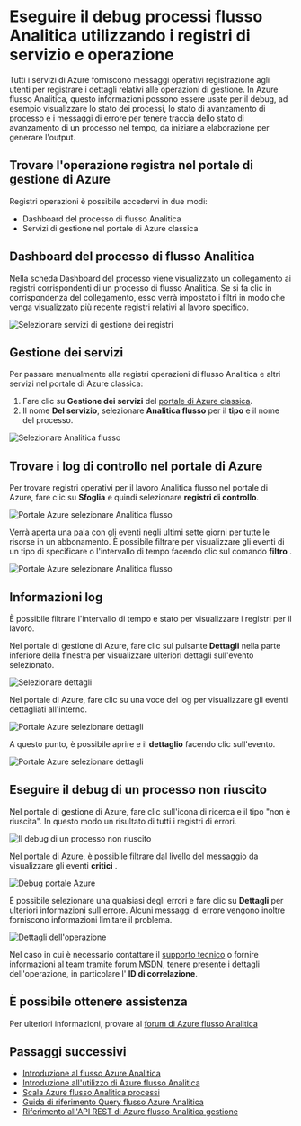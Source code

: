 <properties 
    pageTitle="Il debug mediante un'operazione e servizio registra in flusso Analitica | Microsoft Azure" 
    description="Utilizzare procedure Analitica flusso operazione log" 
    keywords="registri del servizio"
    services="stream-analytics" 
    documentationCenter="" 
    authors="jeffstokes72" 
    manager="jhubbard" 
    editor="cgronlun"/>

<tags 
    ms.service="stream-analytics" 
    ms.devlang="na" 
    ms.topic="article" 
    ms.tgt_pltfrm="na" 
    ms.workload="data-services" 
    ms.date="09/26/2016" 
    ms.author="jeffstok"/>

# <a name="debug-stream-analytics-jobs-using-service-and-operation-logs"></a>Eseguire il debug processi flusso Analitica utilizzando i registri di servizio e operazione

Tutti i servizi di Azure forniscono messaggi operativi registrazione agli utenti per registrare i dettagli relativi alle operazioni di gestione. In Azure flusso Analitica, questo informazioni possono essere usate per il debug, ad esempio visualizzare lo stato dei processi, lo stato di avanzamento di processo e i messaggi di errore per tenere traccia dello stato di avanzamento di un processo nel tempo, da iniziare a elaborazione per generare l'output.

## <a name="find-operation-logs-in-the-azure-management-portal"></a>Trovare l'operazione registra nel portale di gestione di Azure

Registri operazioni è possibile accedervi in due modi:  

- Dashboard del processo di flusso Analitica  
- Servizi di gestione nel portale di Azure classica  

## <a name="dashboard-of-the-stream-analytics-job"></a>Dashboard del processo di flusso Analitica

Nella scheda Dashboard del processo viene visualizzato un collegamento ai registri corrispondenti di un processo di flusso Analitica. Se si fa clic in corrispondenza del collegamento, esso verrà impostato i filtri in modo che venga visualizzato più recente registri relativi al lavoro specifico.

  ![Selezionare servizi di gestione dei registri](./media/stream-analytics-operation-logs/01-stream-analytics-operation-logs.png)  

## <a name="management-services"></a>Gestione dei servizi

Per passare manualmente alla registri operazioni di flusso Analitica e altri servizi nel portale di Azure classica:

1.  Fare clic su **Gestione dei servizi** del [portale di Azure classica](https://manage.windowsazure.com).
2.  Il nome **Del servizio**, selezionare **Analitica flusso** per il **tipo** e il nome del processo.  

  ![Selezionare Analitica flusso](./media/stream-analytics-operation-logs/02-stream-analytics-operation-logs.png)  

## <a name="find-audit-logs-in-the-azure-portal"></a>Trovare i log di controllo nel portale di Azure ##

Per trovare registri operativi per il lavoro Analitica flusso nel portale di Azure, fare clic su **Sfoglia** e quindi selezionare **registri di controllo**.

  ![Portale Azure selezionare Analitica flusso](./media/stream-analytics-operation-logs/06-stream-analytics-operation-logs.png)  

Verrà aperta una pala con gli eventi negli ultimi sette giorni per tutte le risorse in un abbonamento.  È possibile filtrare per visualizzare gli eventi di un tipo di specificare o l'intervallo di tempo facendo clic sul comando **filtro** .

  ![Portale Azure selezionare Analitica flusso](./media/stream-analytics-operation-logs/07-stream-analytics-operation-logs.png)  

## <a name="get-log-details"></a>Informazioni log

È possibile filtrare l'intervallo di tempo e stato per visualizzare i registri per il lavoro.

Nel portale di gestione di Azure, fare clic sul pulsante **Dettagli** nella parte inferiore della finestra per visualizzare ulteriori dettagli sull'evento selezionato. 

  ![Selezionare dettagli](./media/stream-analytics-operation-logs/03-stream-analytics-operation-logs.png)  

Nel portale di Azure, fare clic su una voce del log per visualizzare gli eventi dettagliati all'interno.

  ![Portale Azure selezionare dettagli](./media/stream-analytics-operation-logs/08-stream-analytics-operation-logs.png)  

A questo punto, è possibile aprire e il **dettaglio** facendo clic sull'evento.

  ![Portale Azure selezionare dettagli](./media/stream-analytics-operation-logs/09-stream-analytics-operation-logs.png)  

## <a name="debug-a-failed-job"></a>Eseguire il debug di un processo non riuscito

Nel portale di gestione di Azure, fare clic sull'icona di ricerca e il tipo "non è riuscita". In questo modo un risultato di tutti i registri di errori. 

  ![Il debug di un processo non riuscito](./media/stream-analytics-operation-logs/04-stream-analytics-operation-logs.png)  

Nel portale di Azure, è possibile filtrare dal livello del messaggio da visualizzare gli eventi **critici** .

  ![Debug portale Azure](./media/stream-analytics-operation-logs/10-stream-analytics-operation-logs.png)  

È possibile selezionare una qualsiasi degli errori e fare clic su **Dettagli** per ulteriori informazioni sull'errore.  Alcuni messaggi di errore vengono inoltre forniscono informazioni limitare il problema. 

  ![Dettagli dell'operazione](./media/stream-analytics-operation-logs/05-stream-analytics-operation-logs.png)  

Nel caso in cui è necessario contattare il [supporto tecnico](https://azure.microsoft.com/support/options/) o fornire informazioni al team tramite [forum MSDN](https://social.msdn.microsoft.com/Forums/en-US/home?forum=AzureStreamAnalytics), tenere presente i dettagli dell'operazione, in particolare l' **ID di correlazione**. 

## <a name="get-help"></a>È possibile ottenere assistenza
Per ulteriori informazioni, provare al [forum di Azure flusso Analitica](https://social.msdn.microsoft.com/Forums/en-US/home?forum=AzureStreamAnalytics)

## <a name="next-steps"></a>Passaggi successivi

- [Introduzione al flusso Azure Analitica](stream-analytics-introduction.md)
- [Introduzione all'utilizzo di Azure flusso Analitica](stream-analytics-get-started.md)
- [Scala Azure flusso Analitica processi](stream-analytics-scale-jobs.md)
- [Guida di riferimento Query flusso Azure Analitica](https://msdn.microsoft.com/library/azure/dn834998.aspx)
- [Riferimento all'API REST di Azure flusso Analitica gestione](https://msdn.microsoft.com/library/azure/dn835031.aspx)
